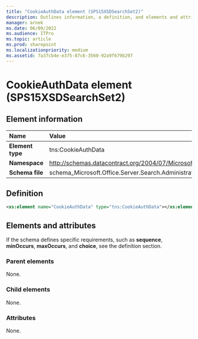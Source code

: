 ```yaml
---
title: "CookieAuthData element (SPS15XSDSearchSet2)"
description: Outlines information, a definition, and elements and attributes for the CookieAuthData element in Sharepoint.
manager: arnek
ms.date: 06/09/2022
ms.audience: ITPro
ms.topic: article
ms.prod: sharepoint
ms.localizationpriority: medium
ms.assetid: 7a37cb4e-e375-87c6-3560-92a9f679b297
---
```


# CookieAuthData element (SPS15XSDSearchSet2)

 
  
## Element information
|Name|Value|
|:-----|:-----|
|**Element type** |tns:CookieAuthData  |
|**Namespace** |http://schemas.datacontract.org/2004/07/Microsoft.Office.Server.Search.Administration   |
|**Schema file**  |schema_Microsoft.Office.Server.Search.Administration.xsd   |

   
## Definition

```XML
<xs:element name="CookieAuthData" type="tns:CookieAuthData"></xs:element>

```

## Elements and attributes

If the schema defines specific requirements, such as **sequence**, **minOccurs**, **maxOccurs**, and **choice**, see the definition section. 
  
### Parent elements

None.
  
### Child elements

None.
  
### Attributes

None.
  

